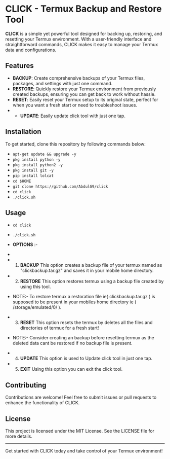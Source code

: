 # CLICK - Termux Backup and Restore Tool

**CLICK** is a simple yet powerful tool designed for backing up, restoring, and resetting your Termux environment. With a user-friendly interface and straightforward commands, CLICK makes it easy to manage your Termux data and configurations. 

## Features

- **BACKUP**: Create comprehensive backups of your Termux files, packages, and settings with just one command.
- **RESTORE**: Quickly restore your Termux environment from previously created backups, ensuring you can get back to work without hassle.
- **RESET**: Easily reset your Termux setup to its original state, perfect for when you want a fresh start or need to troubleshoot issues.
- - **UPDATE**: Easily update click tool with just one tap.

## Installation

To get started, clone this repository by following commands below:
* `apt-get update && upgrade -y`
* `pkg install python -y`
* `pkg install python2 -y`
* `pkg install git -y`
* `pip install lolcat`
* `cd $HOME`
* `git clone https://github.com/AbdulG9/click`
* `cd click`
* `./click.sh`

## Usage

* `cd click`
* `./click.sh`
* **OPTIONS** :-
* 
* 1) **BACKUP**
     This option creates a backup file of your termux named as "clickbackup.tar.gz" and saves it in your mobile home directory.
     
* 2) **RESTORE**
     This option restores termux using a backup file created by using this tool.
* NOTE:- To restore termux a restoration file ie( clickbackup.tar.gz ) is supposed to be present in your mobiles home directory ie ( /storage/emulated/0/ ).
     
* 3) **RESET**
      This option resets the termux by deletes all the files and directories of termux for a fresh start!
* NOTE:- Consider creating an backup before resetting termux as the deleted data cant be restored if no backup file is present.
     
* 4) **UPDATE**
     This option is used to Update click tool in just one tap.
     
* 5) **EXIT**
     Using this option you can exit the click tool.

## Contributing

Contributions are welcome! Feel free to submit issues or pull requests to enhance the functionality of CLICK.

## License

This project is licensed under the MIT License. See the LICENSE file for more details.

---

Get started with CLICK today and take control of your Termux environment!
